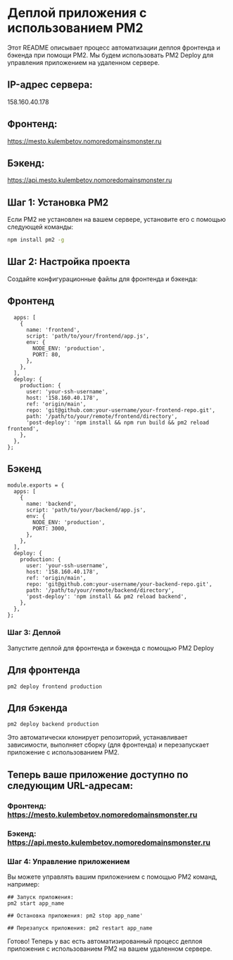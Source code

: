 # Деплой приложения с использованием PM2

Этот README описывает процесс автоматизации деплоя фронтенда и бэкенда при помощи PM2. Мы будем использовать PM2 Deploy для управления приложением на удаленном сервере.

## IP-адрес сервера:
158.160.40.178

## Фронтенд:
https://mesto.kulembetov.nomoredomainsmonster.ru

## Бэкенд:
https://api.mesto.kulembetov.nomoredomainsmonster.ru

## Шаг 1: Установка PM2
Если PM2 не установлен на вашем сервере, установите его с помощью следующей команды:

```bash
npm install pm2 -g
```

## Шаг 2: Настройка проекта
Создайте конфигурационные файлы для фронтенда и бэкенда:

## Фронтенд
```module.exports = {
  apps: [
    {
      name: 'frontend',
      script: 'path/to/your/frontend/app.js',
      env: {
        NODE_ENV: 'production',
        PORT: 80,
      },
    },
  ],
  deploy: {
    production: {
      user: 'your-ssh-username',
      host: '158.160.40.178',
      ref: 'origin/main',
      repo: 'git@github.com:your-username/your-frontend-repo.git',
      path: '/path/to/your/remote/frontend/directory',
      'post-deploy': 'npm install && npm run build && pm2 reload frontend',
    },
  },
};
```

## Бэкенд
```
module.exports = {
  apps: [
    {
      name: 'backend',
      script: 'path/to/your/backend/app.js',
      env: {
        NODE_ENV: 'production',
        PORT: 3000,
      },
    },
  ],
  deploy: {
    production: {
      user: 'your-ssh-username',
      host: '158.160.40.178',
      ref: 'origin/main',
      repo: 'git@github.com:your-username/your-backend-repo.git',
      path: '/path/to/your/remote/backend/directory',
      'post-deploy': 'npm install && pm2 reload backend',
    },
  },
};
```

### Шаг 3: Деплой
Запустите деплой для фронтенда и бэкенда с помощью PM2 Deploy

## Для фронтенда
```
pm2 deploy frontend production
```

## Для бэкенда
```
pm2 deploy backend production
```

Это автоматически клонирует репозиторий, устанавливает зависимости, выполняет сборку (для фронтенда) и перезапускает приложение с использованием PM2.

## Теперь ваше приложение доступно по следующим URL-адресам:

### Фронтенд: https://mesto.kulembetov.nomoredomainsmonster.ru

### Бэкенд: https://api.mesto.kulembetov.nomoredomainsmonster.ru

### Шаг 4: Управление приложением

Вы можете управлять вашим приложением с помощью PM2 команд, например:

```
## Запуск приложения:
pm2 start app_name

## Остановка приложения: pm2 stop app_name'

## Перезапуск приложения: pm2 restart app_name
```
Готово! Теперь у вас есть автоматизированный процесс деплоя приложения с использованием PM2 на вашем удаленном сервере.
